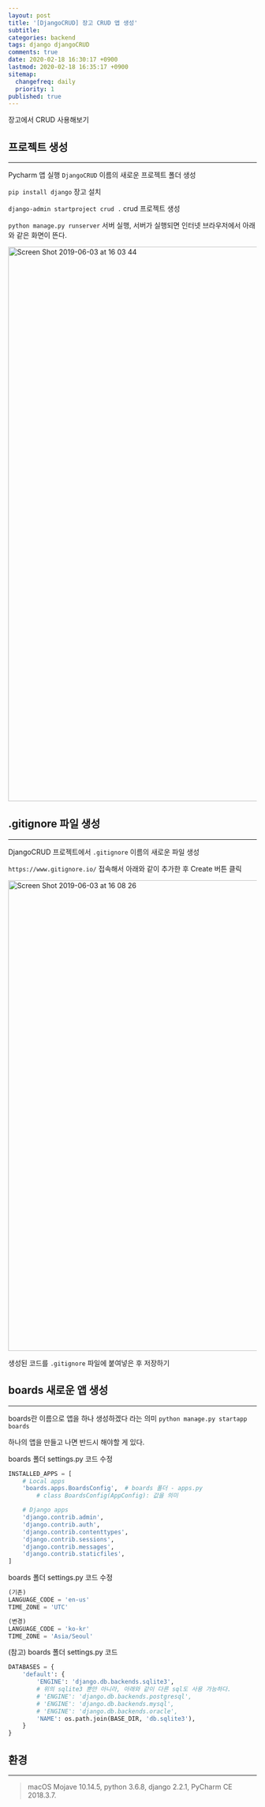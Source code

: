 ```yaml
---
layout: post
title: '[DjangoCRUD] 장고 CRUD 앱 생성'
subtitle: 
categories: backend
tags: django djangoCRUD
comments: true
date: 2020-02-18 16:30:17 +0900
lastmod: 2020-02-18 16:35:17 +0900
sitemap:
  changefreq: daily
  priority: 1
published: true
---
```




장고에서 CRUD 사용해보기<br/>

## 프로젝트 생성
---
Pycharm 앱 실행 `DjangoCRUD` 이름의 새로운 프로젝트 폴더 생성<br/>

`pip install django` 장고 설치<br/>

`django-admin startproject crud .` crud 프로젝트 생성<br/>

`python manage.py runserver` 서버 실행, 서버가 실행되면 인터넷 브라우저에서 아래와 같은 화면이 뜬다.<br/>

<img width="1123" alt="Screen Shot 2019-06-03 at 16 03 44" src="https://user-images.githubusercontent.com/46523571/58782318-356ab200-8619-11e9-9110-9862f14ac2b3.png"><br/>

## .gitignore 파일 생성
---
DjangoCRUD 프로젝트에서 `.gitignore` 이름의 새로운 파일 생성<br/>

`https://www.gitignore.io/` 접속해서 아래와 같이 추가한 후 Create 버튼 클릭<br/>

<img width="953" alt="Screen Shot 2019-06-03 at 16 08 26" src="https://user-images.githubusercontent.com/46523571/58782680-2cc6ab80-861a-11e9-955d-6aa0275ff0f0.png"><br/>

생성된 코드를 `.gitignore` 파일에 붙여넣은 후 저장하기<br/>

## boards 새로운 앱 생성
---
boards란 이름으로 앱을 하나 생성하겠다 라는 의미 `python manage.py startapp boards`<br/>

하나의 앱을 만들고 나면 반드시 해야할 게 있다.<br/>

boards 폴더 settings.py 코드 수정<br/>
```python
INSTALLED_APPS = [
    # Local apps
    'boards.apps.BoardsConfig',  # boards 폴더 - apps.py 
        # class BoardsConfig(AppConfig): 값을 의미

    # Django apps
    'django.contrib.admin',
    'django.contrib.auth',
    'django.contrib.contenttypes',
    'django.contrib.sessions',
    'django.contrib.messages',
    'django.contrib.staticfiles',
]
```

boards 폴더 settings.py 코드 수정<br/>

```python
(기존)
LANGUAGE_CODE = 'en-us'
TIME_ZONE = 'UTC'

(변경)
LANGUAGE_CODE = 'ko-kr'
TIME_ZONE = 'Asia/Seoul'
```

(참고) boards 폴더 settings.py 코드<br/>

```python
DATABASES = {
    'default': {
        'ENGINE': 'django.db.backends.sqlite3',
        # 위의 sqlite3 뿐만 아니라, 아래와 같이 다른 sql도 사용 가능하다.
        # 'ENGINE': 'django.db.backends.postgresql',
        # 'ENGINE': 'django.db.backends.mysql',
        # 'ENGINE': 'django.db.backends.oracle',
        'NAME': os.path.join(BASE_DIR, 'db.sqlite3'),
    }
}
```



## 환경
---
> macOS Mojave 10.14.5, 
> python 3.6.8, 
> django 2.2.1, 
> PyCharm CE 2018.3.7.